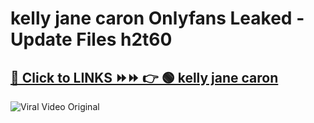 
 # kelly jane caron Onlyfans Leaked - Update Files h2t60

## <h2><a href="https://clipsfans.com/kelly_jane_caron&ref=git">🔗 Click to LINKS ⏩⏩ 👉 🟢 kelly jane caron </a></h2>

<a href="https://clipsfans.com/kelly_jane_caron&ref=git" rel="nofollow" data-target="animated-image.originalLink"><img src="https://i.ibb.co.com/xMMVF88/686577567.gif" alt="Viral Video Original" style="max-width: 100%; display: inline-block;" data-target="animated-image.originalImage"></a>

